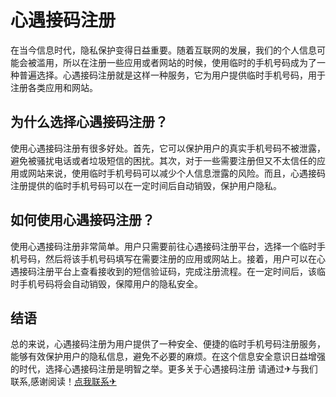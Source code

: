 # 心遇接码注册

在当今信息时代，隐私保护变得日益重要。随着互联网的发展，我们的个人信息可能会被滥用，所以在注册一些应用或者网站的时候，使用临时的手机号码成为了一种普遍选择。心遇接码注册就是这样一种服务，它为用户提供临时手机号码，用于注册各类应用和网站。

## 为什么选择心遇接码注册？

使用心遇接码注册有很多好处。首先，它可以保护用户的真实手机号码不被泄露，避免被骚扰电话或者垃圾短信的困扰。其次，对于一些需要注册但又不太信任的应用或网站来说，使用临时手机号码可以减少个人信息泄露的风险。而且，心遇接码注册提供的临时手机号码可以在一定时间后自动销毁，保护用户隐私。

## 如何使用心遇接码注册？

使用心遇接码注册非常简单。用户只需要前往心遇接码注册平台，选择一个临时手机号码，然后将该手机号码填写在需要注册的应用或网站上。接着，用户可以在心遇接码注册平台上查看接收到的短信验证码，完成注册流程。在一定时间后，该临时手机号码将会自动销毁，保障用户的隐私安全。

## 结语

总的来说，心遇接码注册为用户提供了一种安全、便捷的临时手机号码注册服务，能够有效保护用户的隐私信息，避免不必要的麻烦。在这个信息安全意识日益增强的时代，选择心遇接码注册是明智之举。更多关于心遇接码注册 请通过✈与我们联系,感谢阅读！[点我联系✈](https://us.k02.cc)